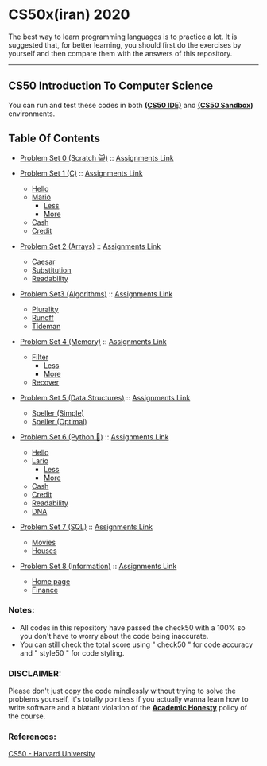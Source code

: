 # CS50x(iran) 2020
The best way to learn programming languages is to practice a lot. It is suggested that, for better learning, you should first do the exercises by yourself and then compare them with the answers of this repository.
- - -

## CS50 Introduction To Computer Science
You can run and test these codes in both [**(CS50 IDE)**](https://ide.cs50.io/) and [**(CS50 Sandbox)**](https://sandbox.cs50.io/) environments.




## Table Of Contents

- [Problem Set 0 (Scratch 😺)](/week_0) :: <a href='https://cs50.harvard.edu/x/2020/weeks/0/'>Assignments Link</a> 

- [Problem Set 1 (C)](/week_1) :: <a href='https://cs50.harvard.edu/x/2020/weeks/1/'>Assignments Link</a>
  * [Hello](/week_1/hello)
  * [Mario](/week_1/mario)
    + [Less](/week_1/mario/less)
    + [More](/week_1/mario/more)
  * [Cash](/week_1/cash)
  * [Credit](/week_1/credit)
  
- [Problem Set 2 (Arrays)](/week_2) :: <a href='https://cs50.harvard.edu/x/2020/weeks/2/'>Assignments Link</a>
  * [Caesar](/week_2/caesar)
  * [Substitution](/week_2/substitution)
  * [Readability](/week_2/readability)
  
- [Problem Set3 (Algorithms)](/week_3) :: <a href='https://cs50.harvard.edu/x/2020/weeks/3/'>Assignments Link</a>
  * [Plurality](/week_3/plurality)
  * [Runoff](/week_3/runoff)
  * [Tideman](/week_3/tideman)
  
- [Problem Set 4 (Memory)](/week_4) :: <a href='https://cs50.harvard.edu/x/2020/weeks/4/'>Assignments Link</a>
  * [Filter](/week_4/filter)
    + [Less](/week_4/filter/less)
    + [More](/week_4/filter/more)
  * [Recover](/week_4/recover)
  
- [Problem Set 5 (Data Structures)](/week_5) :: <a href='https://cs50.harvard.edu/x/2020/weeks/5/'>Assignments Link</a>
  * [Speller (Simple)](/week_5/speller%20(Simple%20hashT))
  * [Speller (Optimal)](/week_5/speller%20(Optimal%20hash%20table))
  
- [Problem Set 6 (Python 🐍)](/week_6) :: <a href='https://cs50.harvard.edu/x/2020/weeks/6/'>Assignments Link</a>
  * [Hello](/week_6/hello)
  * [Lario](/week_6/mario)
    + [Less](/week_6/mario/less)
    + [More](/week_6/mario/more)
  * [Cash](/week_6/cash)
  * [Credit](/week_6/credit)
  * [Readability](/week_6/readability)
  * [DNA](/week_6/dna)
  
- [Problem Set 7 (SQL)](/week_7) :: <a href='https://cs50.harvard.edu/x/2020/weeks/7/'>Assignments Link</a>
  * [Movies](/week_7/movies)
  * [Houses](/week_7/houses)
  
- [Problem Set 8 (Information)](/week_8) :: <a href='https://cs50.harvard.edu/x/2020/weeks/8/'>Assignments Link</a>
  * [Home page](/week_8/web/home_page)
  * [Finance](/week_8/web/finance)
    
### Notes:
- All codes in this repository have passed the check50 with a 100% so you don't have to worry about the code being inaccurate.
- You can still check the total score using " check50 " for code accuracy and " style50 " for code styling.

### DISCLAIMER:
Please don't just copy the code mindlessly without trying to solve the problems yourself, it's totally pointless if you actually wanna learn how to write software and a blatant violation of the [**Academic Honesty**](https://docs.cs50.net/2016/fall/syllabus/cs50.html#academic-honesty) policy of the course.


### References:

[CS50 - Harvard University](https://courses.edx.org/courses/course-v1:HarvardX+CS50+X/course/)